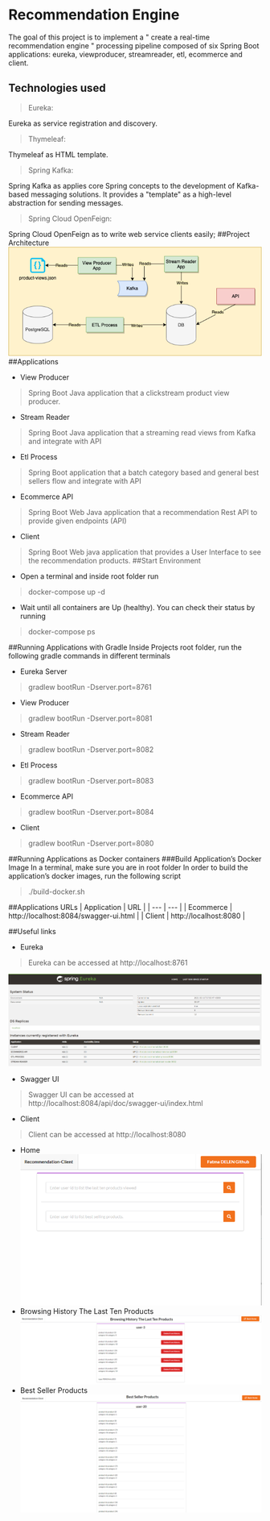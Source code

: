 # Recommendation Engine
The goal of this project is to implement a " create a real-time recommendation engine " processing pipeline composed of six Spring Boot applications: eureka, viewproducer, streamreader, etl, ecommerce  and  client.
## Technologies used
>Eureka: 

Eureka as service registration and discovery.
>Thymeleaf: 

Thymeleaf as HTML template.

> Spring Kafka:

Spring Kafka as applies core Spring concepts to the development of Kafka-based messaging solutions. It provides a "template" as a high-level abstraction for sending messages.
>Spring Cloud OpenFeign:

Spring Cloud OpenFeign as to write web service clients easily;
##Project Architecture
![Architecture](./images/architecture.png)
##Applications
- View Producer
> Spring Boot Java application that a clickstream product view producer.
- Stream Reader
>Spring Boot Java application that a streaming read views from Kafka and integrate with API
- Etl Process
>Spring Boot application that a batch category based and general best sellers flow and integrate with API
- Ecommerce API
>Spring Boot Web Java application that a recommendation Rest API to provide given endpoints (API)
- Client
>Spring Boot Web java application that provides a User Interface to see the recommendation products.
##Start Environment
- Open a terminal and inside root folder run
>docker-compose up -d
- Wait until all containers are Up (healthy). You can check their status by running
>docker-compose ps

##Running Applications with Gradle
Inside Projects root folder, run the following gradle commands in different terminals
- Eureka Server
>gradlew bootRun -Dserver.port=8761
- View Producer
>gradlew bootRun -Dserver.port=8081
- Stream Reader
>gradlew bootRun -Dserver.port=8082
- Etl Process
>gradlew bootRun -Dserver.port=8083
- Ecommerce API
>gradlew bootRun -Dserver.port=8084
- Client
>gradlew bootRun -Dserver.port=8080

##Running Applications as Docker containers
###Build Application’s Docker Image
In a terminal, make sure you are in root folder
In order to build the application’s docker images, run the following script
>./build-docker.sh
>
##Applications URLs
| Application | URL |
| --- | --- |
| Ecommerce | http://localhost:8084/swagger-ui.html |
| Client | http://localhost:8080 |

##Useful links
- Eureka
> Eureka can be accessed at http://localhost:8761

![Eureka](./images/eureka.png)
- Swagger UI
> Swagger UI can be accessed at http://localhost:8084/api/doc/swagger-ui/index.html

- Client
> Client can be accessed at http://localhost:8080
- Home
![Home](./images/ekran1.png)
- Browsing History The Last Ten Products
![History](./images/ekran2.png)
- Best Seller Products
![Best Seller Products](./images/ekran3.png)


